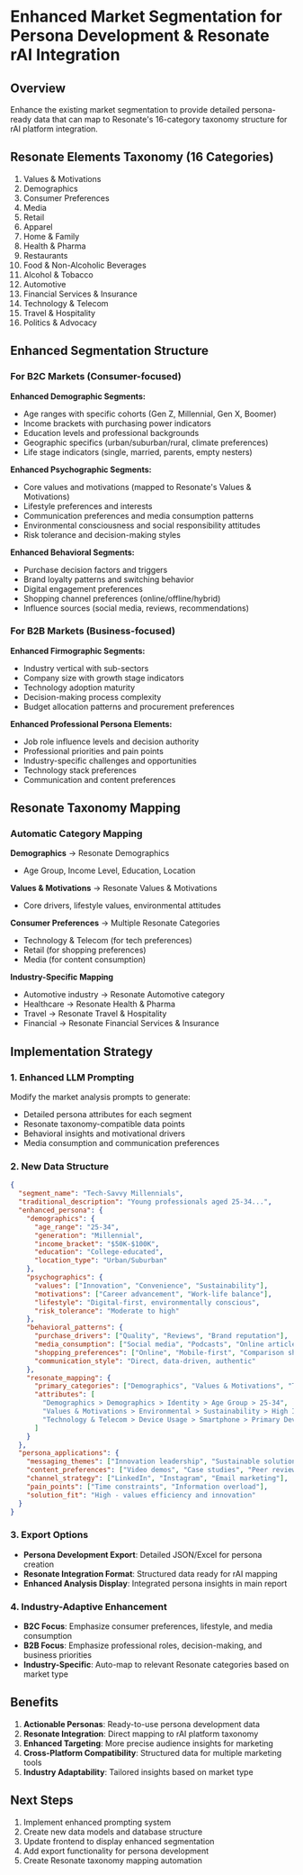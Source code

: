# Enhanced Market Segmentation for Persona Development & Resonate rAI Integration

## Overview
Enhance the existing market segmentation to provide detailed persona-ready data that can map to Resonate's 16-category taxonomy structure for rAI platform integration.

## Resonate Elements Taxonomy (16 Categories)
1. Values & Motivations
2. Demographics  
3. Consumer Preferences
4. Media
5. Retail
6. Apparel
7. Home & Family
8. Health & Pharma
9. Restaurants
10. Food & Non-Alcoholic Beverages
11. Alcohol & Tobacco
12. Automotive
13. Financial Services & Insurance
14. Technology & Telecom
15. Travel & Hospitality
16. Politics & Advocacy

## Enhanced Segmentation Structure

### For B2C Markets (Consumer-focused)
**Enhanced Demographic Segments:**
- Age ranges with specific cohorts (Gen Z, Millennial, Gen X, Boomer)
- Income brackets with purchasing power indicators
- Education levels and professional backgrounds
- Geographic specifics (urban/suburban/rural, climate preferences)
- Life stage indicators (single, married, parents, empty nesters)

**Enhanced Psychographic Segments:**
- Core values and motivations (mapped to Resonate's Values & Motivations)
- Lifestyle preferences and interests
- Communication preferences and media consumption patterns
- Environmental consciousness and social responsibility attitudes
- Risk tolerance and decision-making styles

**Enhanced Behavioral Segments:**
- Purchase decision factors and triggers
- Brand loyalty patterns and switching behavior
- Digital engagement preferences
- Shopping channel preferences (online/offline/hybrid)
- Influence sources (social media, reviews, recommendations)

### For B2B Markets (Business-focused)
**Enhanced Firmographic Segments:**
- Industry vertical with sub-sectors
- Company size with growth stage indicators
- Technology adoption maturity
- Decision-making process complexity
- Budget allocation patterns and procurement preferences

**Enhanced Professional Persona Elements:**
- Job role influence levels and decision authority
- Professional priorities and pain points
- Industry-specific challenges and opportunities
- Technology stack preferences
- Communication and content preferences

## Resonate Taxonomy Mapping

### Automatic Category Mapping
**Demographics** → Resonate Demographics
- Age Group, Income Level, Education, Location

**Values & Motivations** → Resonate Values & Motivations  
- Core drivers, lifestyle values, environmental attitudes

**Consumer Preferences** → Multiple Resonate Categories
- Technology & Telecom (for tech preferences)
- Retail (for shopping preferences)
- Media (for content consumption)

**Industry-Specific Mapping**
- Automotive industry → Resonate Automotive category
- Healthcare → Resonate Health & Pharma
- Travel → Resonate Travel & Hospitality
- Financial → Resonate Financial Services & Insurance

## Implementation Strategy

### 1. Enhanced LLM Prompting
Modify the market analysis prompts to generate:
- Detailed persona attributes for each segment
- Resonate taxonomy-compatible data points
- Behavioral insights and motivational drivers
- Media consumption and communication preferences

### 2. New Data Structure
```json
{
  "segment_name": "Tech-Savvy Millennials",
  "traditional_description": "Young professionals aged 25-34...",
  "enhanced_persona": {
    "demographics": {
      "age_range": "25-34",
      "generation": "Millennial",
      "income_bracket": "$50K-$100K",
      "education": "College-educated",
      "location_type": "Urban/Suburban"
    },
    "psychographics": {
      "values": ["Innovation", "Convenience", "Sustainability"],
      "motivations": ["Career advancement", "Work-life balance"],
      "lifestyle": "Digital-first, environmentally conscious",
      "risk_tolerance": "Moderate to high"
    },
    "behavioral_patterns": {
      "purchase_drivers": ["Quality", "Reviews", "Brand reputation"],
      "media_consumption": ["Social media", "Podcasts", "Online articles"],
      "shopping_preferences": ["Online", "Mobile-first", "Comparison shopping"],
      "communication_style": "Direct, data-driven, authentic"
    },
    "resonate_mapping": {
      "primary_categories": ["Demographics", "Values & Motivations", "Technology & Telecom"],
      "attributes": [
        "Demographics > Demographics > Identity > Age Group > 25-34",
        "Values & Motivations > Environmental > Sustainability > High Importance",
        "Technology & Telecom > Device Usage > Smartphone > Primary Device"
      ]
    }
  },
  "persona_applications": {
    "messaging_themes": ["Innovation leadership", "Sustainable solutions"],
    "content_preferences": ["Video demos", "Case studies", "Peer reviews"],
    "channel_strategy": ["LinkedIn", "Instagram", "Email marketing"],
    "pain_points": ["Time constraints", "Information overload"],
    "solution_fit": "High - values efficiency and innovation"
  }
}
```

### 3. Export Options
- **Persona Development Export**: Detailed JSON/Excel for persona creation
- **Resonate Integration Format**: Structured data ready for rAI mapping
- **Enhanced Analysis Display**: Integrated persona insights in main report

### 4. Industry-Adaptive Enhancement
- **B2C Focus**: Emphasize consumer preferences, lifestyle, and media consumption
- **B2B Focus**: Emphasize professional roles, decision-making, and business priorities
- **Industry-Specific**: Auto-map to relevant Resonate categories based on market type

## Benefits
1. **Actionable Personas**: Ready-to-use persona development data
2. **Resonate Integration**: Direct mapping to rAI platform taxonomy
3. **Enhanced Targeting**: More precise audience insights for marketing
4. **Cross-Platform Compatibility**: Structured data for multiple marketing tools
5. **Industry Adaptability**: Tailored insights based on market type

## Next Steps
1. Implement enhanced prompting system
2. Create new data models and database structure  
3. Update frontend to display enhanced segmentation
4. Add export functionality for persona development
5. Create Resonate taxonomy mapping automation